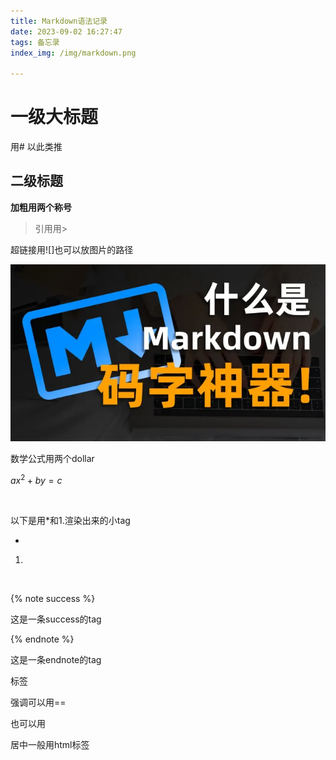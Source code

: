 ```yaml
---
title: Markdown语法记录
date: 2023-09-02 16:27:47
tags: 备忘录
index_img: /img/markdown.png

---
```

<!-- ctrl+/ -->
# 一级大标题

用# 以此类推

## 二级标题

**加粗用两个称号**

> 引用用>

超链接用![]也可以放图片的路径

![](/img/markdown.png)

数学公式用两个dollar

$ax^2+by = c$

<br>

以下是用*和1.渲染出来的小tag

* 

1.

<br>

{% note success %}

这是一条success的tag

{% endnote %}

这是一条endnote的tag

<p class="note note-primary">标签</p>

强调可以用==

也可以用` `

居中一般用html标签 <center></center>